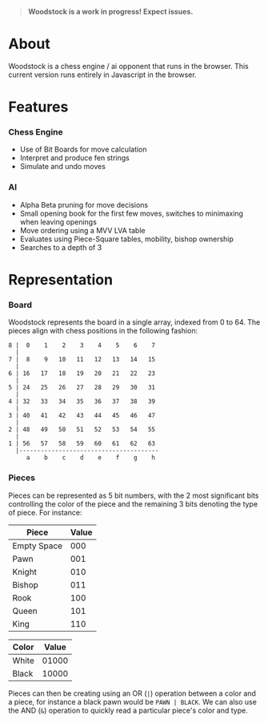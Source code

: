 > **Woodstock is a work in progress! Expect issues.**

# About
Woodstock is a chess engine / ai opponent that runs in the browser. This current version runs entirely in Javascript in the browser.

# Features
### Chess Engine
- Use of Bit Boards for move calculation
- Interpret and produce fen strings
- Simulate and undo moves

### AI
- Alpha Beta pruning for move decisions
- Small opening book for the first few moves, switches to minimaxing when leaving openings
- Move ordering using a MVV LVA table
- Evaluates using Piece-Square tables, mobility, bishop ownership
- Searches to a depth of 3

# Representation
### Board
Woodstock represents the board in a single array, indexed from 0 to 64. The pieces align with chess positions in the following fashion:

```console
8 |  0    1    2    3    4    5    6    7    
  |
7 |  8    9   10   11   12   13   14   15    
  |
6 | 16   17   18   19   20   21   22   23    
  |
5 | 24   25   26   27   28   29   30   31    
  |
4 | 32   33   34   35   36   37   38   39    
  |
3 | 40   41   42   43   44   45   46   47    
  |
2 | 48   49   50   51   52   53   54   55    
  |
1 | 56   57   58   59   60   61   62   63    
  |---------------------------------------
     a    b    c    d    e    f    g    h 
```

### Pieces
Pieces can be represented as 5 bit numbers, with the 2 most significant bits controlling the color of the piece and the remaining 3 bits denoting the type of piece. For instance:

| Piece | Value |
| ----- | ----- |
| Empty Space | 000 |
| Pawn | 001 |
| Knight | 010 |
| Bishop | 011 |
| Rook | 100 |
| Queen | 101 |
| King | 110 |

| Color | Value |
| ----- | ----- |
| White | 01000 |
| Black | 10000 |

Pieces can then be creating using an OR (`|`) operation between a color and a piece, for instance a black pawn would be `PAWN | BLACK`. We can also use the AND (`&`) operation to quickly read a particular piece's color and type. 